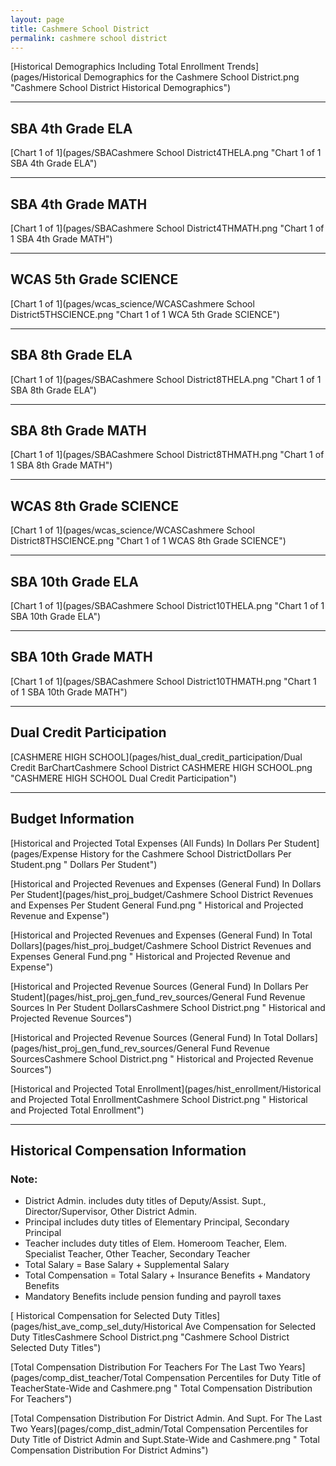```yaml
---
layout: page
title: Cashmere School District
permalink: cashmere school district
---
```



[Historical Demographics Including Total Enrollment Trends](pages/Historical Demographics for the Cashmere School District.png "Cashmere School District Historical Demographics")

___

## SBA 4th Grade ELA

[Chart 1 of 1](pages/SBACashmere School District4THELA.png "Chart 1 of 1 SBA 4th Grade ELA")


___

## SBA 4th Grade MATH

[Chart 1 of 1](pages/SBACashmere School District4THMATH.png "Chart 1 of 1 SBA 4th Grade MATH")


___

## WCAS 5th Grade SCIENCE

[Chart 1 of 1](pages/wcas_science/WCASCashmere School District5THSCIENCE.png "Chart 1 of 1 WCA 5th Grade SCIENCE")


___

## SBA 8th Grade ELA

[Chart 1 of 1](pages/SBACashmere School District8THELA.png "Chart 1 of 1 SBA 8th Grade ELA")


___

## SBA 8th Grade MATH

[Chart 1 of 1](pages/SBACashmere School District8THMATH.png "Chart 1 of 1 SBA 8th Grade MATH")


___

## WCAS 8th Grade SCIENCE

[Chart 1 of 1](pages/wcas_science/WCASCashmere School District8THSCIENCE.png "Chart 1 of 1 WCAS 8th Grade SCIENCE")


___

## SBA 10th Grade ELA

[Chart 1 of 1](pages/SBACashmere School District10THELA.png "Chart 1 of 1 SBA 10th Grade ELA")


___

## SBA 10th Grade MATH

[Chart 1 of 1](pages/SBACashmere School District10THMATH.png "Chart 1 of 1 SBA 10th Grade MATH")


___

## Dual Credit Participation

[CASHMERE HIGH SCHOOL](pages/hist_dual_credit_participation/Dual Credit BarChartCashmere School District CASHMERE HIGH SCHOOL.png "CASHMERE HIGH SCHOOL Dual Credit Participation")


___

## Budget Information

[Historical and Projected Total Expenses (All Funds) In Dollars Per Student](pages/Expense History for the Cashmere School DistrictDollars Per Student.png " Dollars Per Student")

[Historical and Projected Revenues and Expenses (General Fund) In Dollars Per Student](pages/hist_proj_budget/Cashmere School District Revenues and Expenses Per Student General Fund.png " Historical and Projected Revenue and Expense")

[Historical and Projected Revenues and Expenses (General Fund) In Total Dollars](pages/hist_proj_budget/Cashmere School District Revenues and Expenses General Fund.png " Historical and Projected Revenue and Expense")

[Historical and Projected Revenue Sources (General Fund) In Dollars Per Student](pages/hist_proj_gen_fund_rev_sources/General Fund Revenue Sources In Per Student DollarsCashmere School District.png " Historical and Projected Revenue Sources")

[Historical and Projected Revenue Sources (General Fund) In Total Dollars](pages/hist_proj_gen_fund_rev_sources/General Fund Revenue SourcesCashmere School District.png " Historical and Projected Revenue Sources")

[Historical and Projected Total Enrollment](pages/hist_enrollment/Historical and Projected Total EnrollmentCashmere School District.png " Historical and Projected Total Enrollment")


___

## Historical Compensation Information
### Note:
- District Admin. includes duty titles of Deputy/Assist. Supt., Director/Supervisor, Other District Admin.
- Principal includes duty titles of Elementary Principal, Secondary Principal
- Teacher includes duty titles of Elem. Homeroom Teacher, Elem. Specialist Teacher, Other Teacher, Secondary Teacher
- Total Salary = Base Salary + Supplemental Salary
- Total Compensation = Total Salary + Insurance Benefits + Mandatory Benefits
- Mandatory Benefits include pension funding and payroll taxes

[ Historical Compensation for Selected Duty Titles](pages/hist_ave_comp_sel_duty/Historical Ave Compensation for Selected Duty TitlesCashmere School District.png "Cashmere School District Selected Duty Titles")

[Total Compensation Distribution For Teachers For The Last Two Years](pages/comp_dist_teacher/Total Compensation Percentiles for Duty Title of TeacherState-Wide and Cashmere.png " Total Compensation Distribution For Teachers")

[Total Compensation Distribution For District Admin. And Supt. For The Last Two Years](pages/comp_dist_admin/Total Compensation Percentiles for Duty Title of District Admin and Supt.State-Wide and Cashmere.png " Total Compensation Distribution For District Admins")

